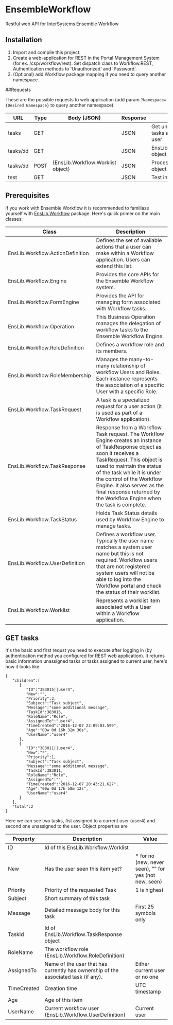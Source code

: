 EnsembleWorkflow
==============
Restful web API for InterSystems Ensemble Workflow

## Installation
1. Import and compile this project.
2. Create a web-application for REST in the Portal Management System (for ex. /csp/workflow/rest). Set dispatch class to Workflow.REST, Authentication methods to 'Unauthorized' and 'Password'.
3. (Optional) add Workflow package mapping if you need to query another namespace.


##Requests

These are the possible requests to web application (add param `?Namespace={Desired Namespace}` to query another namespace):

| URL                         | Type | Body (JSON)                 | Response  | Description                    |
|-----------------------------|------|-----------------------------|-----------|--------------------------------|
| tasks                       | GET  |                             | JSON      | Get unassigned tasks or tasks assigned to current user |
| tasks/:id                   | GET  |                             | JSON      | EnsLib.Workflow.Worklist object|
| tasks/:id                   | POST |{EnsLib.Workflow.Worklist object}|JSON   | Processing of modified object  |
| test                        | GET  |                             | JSON      | Test info                      |


## Prerequisites

If you work with Ensemble Workflow it is recommended to familiaze yourself with [EnsLib.Workflow](http://docs.intersystems.com/latest/csp/documatic/%25CSP.Documatic.cls?PAGE=CLASS&LIBRARY=ENSLIB&PACKAGE=1&CLASSNAME=EnsLib.Workflow) package. Here's quick primer on the main classes:

| Class                            | Description                                                                                                                                                                                                                                                                                                    | 
|----------------------------------|----------------------------------------------------------------------------------------------------------------------------------------------------------------------------------------------------------------------------------------------------------------------------------------------------------------| 
| EnsLib.Workflow.ActionDefinition | Defines the set of available actions that a user can make within a Workflow application. Users can extend this list.                                                                                                                                                                                           | 
| EnsLib.Workflow.Engine           | Provides the core APIs for the Ensemble Workflow system.                                                                                                                                                                                                                                                       | 
| EnsLib.Workflow.FormEngine       | Provides the API for managing form associated with Workflow tasks.                                                                                                                                                                                                                                             | 
| EnsLib.Workflow.Operation        | This Business Operation manages the delegation of workflow tasks to the Ensemble Workflow Engine.                                                                                                                                                                                                              | 
| EnsLib.Workflow.RoleDefinition   | Defines a workflow role and its members.                                                                                                                                                                                                                                                                       | 
| EnsLib.Workflow.RoleMembership   | Manages the many-to-many relationship of workflow Users and Roles. Each instance represents the association of a specific User with a specific Role.                                                                                                                                                           | 
| EnsLib.Workflow.TaskRequest      | A task is a specialized request for a user action (it is used as part of a Workflow application).                                                                                                                                                                                                              | 
| EnsLib.Workflow.TaskResponse     | Response from a Workflow Task request. The Workflow Engine creates an instance of TaskResponse object as soon it receives a TaskRequest. This object is used to maintain the status of the task while it is under the control of the Workflow Engine. It also serves as the final response returned by the Workflow Engine when the task is complete.| 
| EnsLib.Workflow.TaskStatus       | Holds Task Status details used by Workflow Engine to manage tasks.                                                                                                                                                                                                                                             | 
| EnsLib.Workflow.UserDefinition   | Defines a workflow user. Typically the user name matches a system user name but this is not required. Workflow users that are not registered system users will not be able to log into the Workflow portal and check the status of their worklist.                                                             |  
| EnsLib.Workflow.Worklist         | Represents a worklist item associated with a User within a Workflow application.                                                                                                                                                                                                                               | 


## GET tasks 

It's the basic and first requst you need to execute after logging in (by authentication method you configured for REST web application). It returns basic information unassigned tasks or tasks assigned to current user, here's how it looks like:

```
{
   "children":[
      {
         "ID":"383015||user4",
         "New":"",
         "Priority":3,
         "Subject":"Task subject",
         "Message":"some additional message",
         "TaskId":383015,
         "RoleName":"Role",
         "AssignedTo":"user4",
         "TimeCreated":"2016-12-07 22:09:03.599",
         "Age":"00w 0d 16h 32m 30s",
         "UserName":"user4"
      },
      {
         "ID":"383011||user4",
         "New":"*",
         "Priority":1,
         "Subject":"Task subject",
         "Message":"some additional message",
         "TaskId":383011,
         "RoleName":"Role",
         "AssignedTo":"",
         "TimeCreated":"2016-12-07 20:43:21.627",
         "Age":"00w 0d 17h 58m 12s",
         "UserName":"user4"
      }
   ],
   "total":2
}
```
Here we can see two tasks, fist assigned to a current user (user4) and second one unassigned to the user. Object properties are 

| Property    | Description                                                                        | Value                                                  | 
|-------------|------------------------------------------------------------------------------------|--------------------------------------------------------| 
| ID          | Id of this EnsLib.Workflow.Worklist                                                |                                                        | 
| New         | Has the user seen this item yet?                                                   | * for no (new, never seen), "" for yes (not new, seen) | 
| Priority    | Priority of the requested Task                                                     | 1 is highest                                           | 
| Subject     | Short summary of this task                                                         |                                                        | 
| Message     | Detailed message body for this task                                                | First 25 symbols only                                  | 
| TaskId      | Id of EnsLib.Workflow.TaskResponse object                                          |                                                        | 
| RoleName    | The workflow role (EnsLib.Workflow.RoleDefinition)                                 |                                                        | 
| AssignedTo  | Name of the user that has currently has ownership of the associated task (if any). | Either current user or no one                          | 
| TimeCreated | Creation time                                                                      | UTC timestamp                                          | 
| Age         | Age of this item                                                                   |                                                        | 
| UserName    | Current workflow user  (EnsLib.Workflow.UserDefinition)                            | Current user                                           | 

